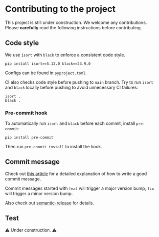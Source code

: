 # Contributing to the project

This project is still under construction. We welcome any contributions. Please **carefully** read the following instructions before contributing.

## Code style

We use `isort` with `black` to enforce a consistent code style.
```shell
pip install isort==5.12.0 black==23.9.0
```

Configs can be found in `pyproject.toml`.

CI also checks code style before pushing to `main` branch. Try to run `isort` and `black` locally before pushing to avoid unnecessary CI failures:
```shell
isort .
black .
```

### Pre-commit hook

To automatically run `isort` and `black` before each commit, install `pre-commit`:
```shell
pip install pre-commit
```

Then run `pre-commit install` to install the hook.

## Commit message

Check out [this article](https://www.conventionalcommits.org/en/v1.0.0/) for a detailed explanation of how to write a good commit message.

Commit messages started with `feat` will trigger a major version bump, `fix` will trigger a minor version bump.

Also check out [semantic-release](https://github.com/semantic-release/semantic-release) for details.

## Test

⚠ Under construction. ⚠
